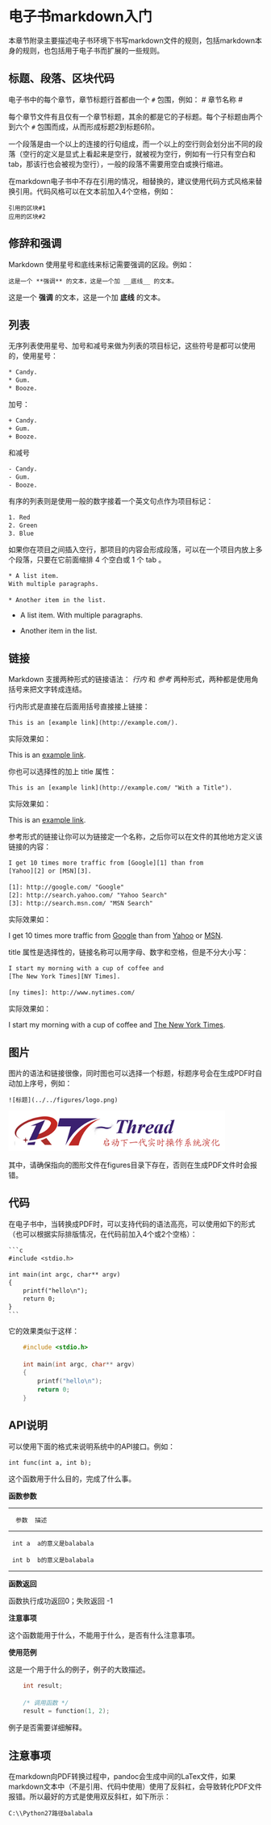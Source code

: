 # 电子书markdown入门 #

本章节附录主要描述电子书环境下书写markdown文件的规则，包括markdown本身的规则，也包括用于电子书而扩展的一些规则。

## 标题、段落、区块代码 ##

电子书中的每个章节，章节标题行首都由一个 `#` 包围，例如：
    # 章节名称 #

每个章节文件有且仅有一个章节标题，其余的都是它的子标题。每个子标题由两个到六个 `#` 包围而成，从而形成标题2到标题6阶。

一个段落是由一个以上的连接的行句组成，而一个以上的空行则会划分出不同的段落（空行的定义是显式上看起来是空行，就被视为空行，例如有一行只有空白和 tab，那该行也会被视为空行），一般的段落不需要用空白或换行缩进。

在markdown电子书中不存在引用的情况，相替换的，建议使用代码方式风格来替换引用。代码风格可以在文本前加入4个空格，例如：

    引用的区块#1
    应用的区块#2

## 修辞和强调 ##

Markdown 使用星号和底线来标记需要强调的区段。例如：

    这是一个 **强调** 的文本，这是一个加 __底线__ 的文本。

这是一个 **强调** 的文本，这是一个加 __底线__ 的文本。

## 列表 ##

无序列表使用星号、加号和减号来做为列表的项目标记，这些符号是都可以使用的，使用星号：

    * Candy.
	* Gum.
	* Booze.

加号：

	+ Candy.
	+ Gum.
	+ Booze.

和减号

	- Candy.
	- Gum.
	- Booze.

有序的列表则是使用一般的数字接着一个英文句点作为项目标记：

	1. Red
	2. Green
	3. Blue

如果你在项目之间插入空行，那项目的内容会形成段落，可以在一个项目内放上多个段落，只要在它前面缩排 4 个空白或 1 个 tab 。

	* A list item.
	With multiple paragraphs.

	* Another item in the list.

* A list item.
With multiple paragraphs.

* Another item in the list.

## 链接 ##

Markdown 支援两种形式的链接语法： *行内* 和 *参考* 两种形式，两种都是使用角括号来把文字转成连结。

行内形式是直接在后面用括号直接接上链接：

	This is an [example link](http://example.com/).

实际效果如：

This is an [example link](http://example.com/).

你也可以选择性的加上 title 属性：

	This is an [example link](http://example.com/ "With a Title").

实际效果如：

This is an [example link](http://example.com/ "With a Title").

参考形式的链接让你可以为链接定一个名称，之后你可以在文件的其他地方定义该链接的内容：

	I get 10 times more traffic from [Google][1] than from
	[Yahoo][2] or [MSN][3].
	
	[1]: http://google.com/ "Google"
	[2]: http://search.yahoo.com/ "Yahoo Search"
	[3]: http://search.msn.com/ "MSN Search"

实际效果如：

I get 10 times more traffic from [Google][1] than from
[Yahoo][2] or [MSN][3].
	
[1]: http://google.com/ "Google"
[2]: http://search.yahoo.com/ "Yahoo Search"
[3]: http://search.msn.com/ "MSN Search"

title 属性是选择性的，链接名称可以用字母、数字和空格，但是不分大小写：

	I start my morning with a cup of coffee and
	[The New York Times][NY Times].

	[ny times]: http://www.nytimes.com/

实际效果如：

I start my morning with a cup of coffee and
[The New York Times][NY Times].

[ny times]: http://www.nytimes.com/

## 图片 ##

图片的语法和链接很像，同时图也可以选择一个标题，标题序号会在生成PDF时自动加上序号，例如：

	![标题](../../figures/logo.png)

![标题](../../figures/logo.png)

其中，请确保指向的图形文件在figures目录下存在，否则在生成PDF文件时会报错。

## 代码 ##

在电子书中，当转换成PDF时，可以支持代码的语法高亮，可以使用如下的形式（也可以根据实际排版情况，在代码前加入4个或2个空格）：

	```c
	#include <stdio.h>
	
	int main(int argc, char** argv)
	{
		printf("hello\n");
		return 0;
	}
	```

它的效果类似于这样：

```c
    #include <stdio.h>

    int main(int argc, char** argv)
    {
        printf("hello\n");
        return 0;
    }
```

## API说明 ##

可以使用下面的格式来说明系统中的API接口。例如：

    int func(int a, int b);

这个函数用于什么目的，完成了什么事。

**函数参数**

--------------------------------------------------------------------------
      参数  描述
----------  ------------------------------------------------------------
     int a  a的意义是balabala

     int b  b的意义是balabala
--------------------------------------------------------------------------


**函数返回**

函数执行成功返回0；失败返回 -1


**注意事项**

这个函数能用于什么，不能用于什么，是否有什么注意事项。


**使用范例**

这是一个用于什么的例子，例子的大致描述。

```c
    int result;

    /* 调用函数 */
    result = function(1, 2);
```

例子是否需要详细解释。


## 注意事项 ##

在markdown向PDF转换过程中，pandoc会生成中间的LaTex文件，如果markdown文本中（不是引用、代码中使用）使用了反斜杠，会导致转化PDF文件报错。所以最好的方式是使用双反斜杠，如下所示：

    C:\\Python27路径balabala
